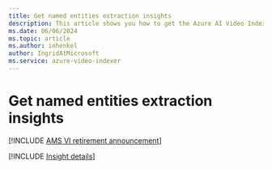 ```yaml
---
title: Get named entities extraction insights 
description: This article shows you how to get the Azure AI Video Indexer named entities extraction insights.
ms.date: 06/06/2024
ms.topic: article
ms.author: inhenkel
author: IngridAtMicrosoft
ms.service: azure-video-indexer
---
```


# Get named entities extraction insights

[!INCLUDE [AMS VI retirement announcement](./includes/important-ams-retirement-avi-announcement.md)]

[!INCLUDE [Insight details](./includes/named-entities.md)]
